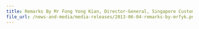 ```yaml
---
title: Remarks By Mr Fong Yong Kian, Director-General, Singapore Customs, At The Opening Ceremony Of The 22nd ASEAN Directors-General Of Customs Meeting, 4 June 2013, Mandarin Orchard Hotel, LEVEL 6, BallRoom 3
file_url: /news-and-media/media-releases/2013-06-04-remarks-by-mrfyk.pdf
---
```

